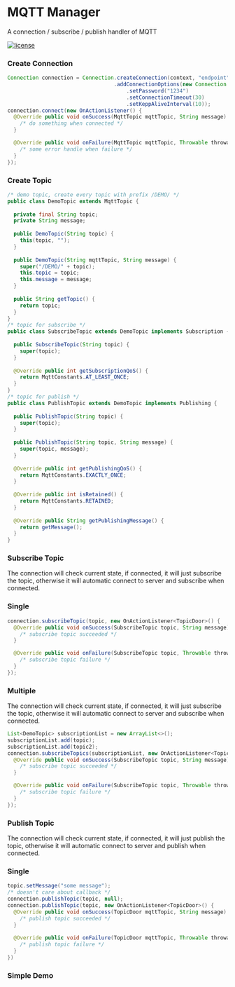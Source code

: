 # MQTT Manager
A connection / subscribe / publish handler of MQTT

[![license](https://img.shields.io/github/license/mashape/apistatus.svg)](https://github.com/GregoryHo/MqttManager/blob/master/LICENSE)

### Create Connection
```java
Connection connection = Connection.createConnection(context, "endpoint", "clientId")
                                  .addConnectionOptions(new Connection.ConnectOptionsBuilder().setUser("test")
                                      .setPassword("1234")
                                      .setConnectionTimeout(30)
                                      .setKeppAliveInterval(10));
connection.connect(new OnActionListener() {
  @Override public void onSuccess(MqttTopic mqttTopic, String message) {
    /* do something when connected */
  }

  @Override public void onFailure(MqttTopic mqttTopic, Throwable throwable) {
    /* some error handle when failure */
  }
});
````
### Create Topic
```java
/* demo topic, create every topic with prefix /DEMO/ */
public class DemoTopic extends MqttTopic {
  
  private final String topic;
  private String message;
  
  public DemoTopic(String topic) {
    this(topic, "");
  }
  
  public DemoTopic(String mqttTopic, String message) {
    super("/DEMO/" + topic);
    this.topic = topic;
    this.message = message;
  }
  
  public String getTopic() {
    return topic;
  }
}
/* topic for subscribe */
public class SubscribeTopic extends DemoTopic implements Subscription {
  
  public SubscribeTopic(String topic) {
    super(topic);
  }
  
  @Override public int getSubscriptionQoS() {
    return MqttConstants.AT_LEAST_ONCE;
  }
}
/* topic for publish */
public class PublishTopic extends DemoTopic implements Publishing {
  
  public PublishTopic(String topic) {
    super(topic);
  }
  
  public PublishTopic(String topic, String message) {
    super(topic, message);
  }
  
  @Override public int getPublishingQoS() {
    return MqttConstants.EXACTLY_ONCE;
  }
  
  @Override public int isRetained() {
    return MqttConstants.RETAINED;
  }
  
  @Override public String getPublishingMessage() {
    return getMessage();
  }
}
```
### Subscribe Topic
The connection will check current state,
if connected, it will just subscribe the topic,
otherwise it will automatic connect to server and subscribe when connected.
### Single
```java
connection.subscribeTopic(topic, new OnActionListener<TopicDoor>() {
  @Override public void onSuccess(SubscribeTopic topic, String message) {
    /* subscribe topic succeeded */
  }

  @Override public void onFailure(SubscribeTopic topic, Throwable throwable) {
    /* subscribe topic failure */
  }
});
```
### Multiple
The connection will check current state,
if connected, it will just subscribe the topic,
otherwise it will automatic connect to server and subscribe when connected.
```java
List<DemoTopic> subscriptionList = new ArrayList<>();
subscriptionList.add(topic);
subscriptionList.add(topic2);
connection.subscribeTopics(subscriptionList, new OnActionListener<TopicDoor>() {
  @Override public void onSuccess(SubscribeTopic topic, String message) {
    /* subscribe topic succeeded */
  }

  @Override public void onFailure(SubscribeTopic topic, Throwable throwable) {
    /* subscribe topic failure */
  }
});
```
### Publish Topic
The connection will check current state,
if connected, it will just publish the topic,
otherwise it will automatic connect to server and publish when connected.
### Single
```java
topic.setMessage("some message");
/* doesn't care about callback */
connection.publishTopic(topic, null);
connection.publishTopic(topic, new OnActionListener<TopicDoor>() {
  @Override public void onSuccess(TopicDoor mqttTopic, String message) {
    /* publish topic succeeded */
  }
                               
  @Override public void onFailure(TopicDoor mqttTopic, Throwable throwable) {
    /* publish topic failure */
  }
})
```
### Simple Demo

